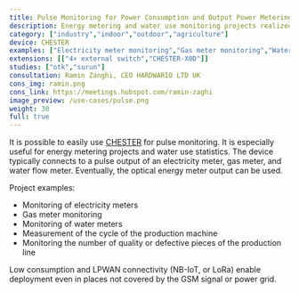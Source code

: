 ```yaml
---
title: Pulse Monitoring for Power Consumption and Output Power Metering
description: Energy metering and water use monitoring projects realized by connection to a pulse output of electricity meters, gas meters, water flow meters, or by observing their optical output.
category: ["industry","indoor","outdoor","agriculture"]
device: CHESTER
examples: ["Electricity meter monitoring","Gas meter monitoring","Water flow meter monitoring","Production machine duty cycle monitoring"]
extensions: [["4× external switch","CHESTER-X0D"]]
studies: ["otk","surun"]
consultation: Ramin Zanghi, CEO HARDWARIO LTD UK
cons_img: ramin.png
cons_link: https://meetings.hubspot.com/ramin-zaghi
image_preview: /use-cases/pulse.png
weight: 30
full: true
---
```


It is possible to easily use [CHESTER](/chester/) for pulse monitoring. It is especially useful for energy metering projects and water use statistics. The device typically connects to a pulse output of an electricity meter, gas meter, and water flow meter. Eventually, the optical energy meter output can be used.

Project examples:

* Monitoring of electricity meters
* Gas meter monitoring
* Monitoring of water meters
* Measurement of the cycle of the production machine
* Monitoring the number of quality or defective pieces of the production line

Low consumption and LPWAN connectivity (NB-IoT, or LoRa) enable deployment even in places not covered by the GSM signal or power grid.

